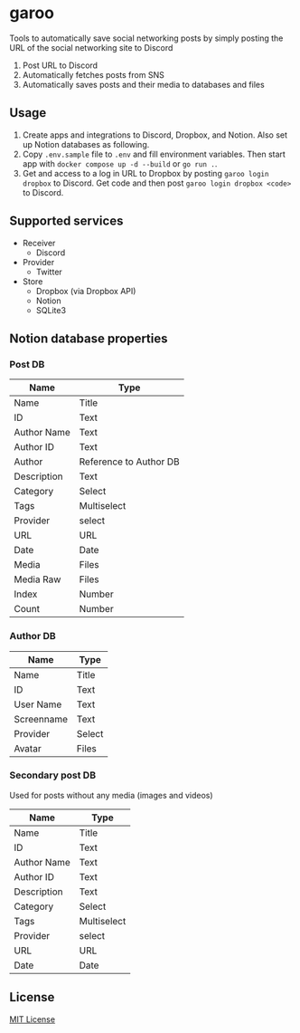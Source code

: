 # garoo

Tools to automatically save social networking posts by simply posting the URL of the social networking site to Discord

1. Post URL to Discord
2. Automatically fetches posts from SNS
3. Automatically saves posts and their media to databases and files

## Usage

1. Create apps and integrations to Discord, Dropbox, and Notion. Also set up Notion databases as following.
2. Copy `.env.sample` file to `.env` and fill environment variables. Then start app with `docker compose up -d --build` or `go run .`.
3. Get and access to a log in URL to Dropbox by posting `garoo login dropbox` to Discord. Get code and then post `garoo login dropbox <code>` to Discord.

## Supported services

- Receiver
  - Discord
- Provider
  - Twitter
- Store
  - Dropbox (via Dropbox API)
  - Notion
  - SQLite3

## Notion database properties

### Post DB

| Name | Type |
| --- | --- |
| Name | Title |
| ID | Text |
| Author Name | Text |
| Author ID | Text |
| Author | Reference to Author DB |
| Description | Text |
| Category | Select |
| Tags | Multiselect |
| Provider | select |
| URL | URL |
| Date | Date |
| Media | Files |
| Media Raw | Files |
| Index | Number |
| Count | Number |

### Author DB

| Name | Type |
| --- | --- |
| Name | Title |
| ID | Text |
| User Name | Text |
| Screenname | Text |
| Provider | Select |
| Avatar | Files |

### Secondary post DB

Used for posts without any media (images and videos)

| Name | Type |
| --- | --- |
| Name | Title |
| ID | Text |
| Author Name | Text |
| Author ID | Text |
| Description | Text |
| Category | Select |
| Tags | Multiselect |
| Provider | select |
| URL | URL |
| Date | Date |

## License

[MIT License](LICENSE)
